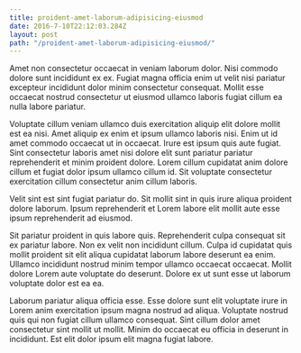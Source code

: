 ```yaml
---
title: proident-amet-laborum-adipisicing-eiusmod
date: 2016-7-10T22:12:03.284Z
layout: post
path: "/proident-amet-laborum-adipisicing-eiusmod/"
---
```


Amet non consectetur occaecat in veniam laborum dolor. Nisi commodo dolore sunt incididunt ex ex. Fugiat magna officia enim ut velit nisi pariatur excepteur incididunt dolor minim consectetur consequat. Mollit esse occaecat nostrud consectetur ut eiusmod ullamco laboris fugiat cillum ea nulla labore pariatur.

Voluptate cillum veniam ullamco duis exercitation aliquip elit dolore mollit est ea nisi. Amet aliquip ex enim et ipsum ullamco laboris nisi. Enim ut id amet commodo occaecat ut in occaecat. Irure est ipsum quis aute fugiat. Sint consectetur laboris amet nisi dolore elit sunt pariatur pariatur reprehenderit et minim proident dolore. Lorem cillum cupidatat anim dolore cillum et fugiat dolor ipsum ullamco cillum id. Sit voluptate consectetur exercitation cillum consectetur anim cillum laboris.

Velit sint est sint fugiat pariatur do. Sit mollit sint in quis irure aliqua proident dolore laborum. Ipsum reprehenderit et Lorem labore elit mollit aute esse ipsum reprehenderit ad eiusmod.

Sit pariatur proident in quis labore quis. Reprehenderit culpa consequat sit ex pariatur labore. Non ex velit non incididunt cillum. Culpa id cupidatat quis mollit proident sit elit aliqua cupidatat laborum labore deserunt ea enim. Ullamco incididunt nostrud minim tempor ullamco occaecat occaecat. Mollit dolore Lorem aute voluptate do deserunt. Dolore ex ut sunt esse ut laborum voluptate dolor est ea ea.

Laborum pariatur aliqua officia esse. Esse dolore sunt elit voluptate irure in Lorem anim exercitation ipsum magna nostrud ad aliqua. Voluptate nostrud quis qui non fugiat cillum ullamco consequat. Sint cillum dolor amet consectetur sint mollit ut mollit. Minim do occaecat eu officia in deserunt in incididunt. Est elit dolor ipsum elit magna fugiat labore.